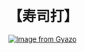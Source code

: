 # 【寿司打】 #

[![Image from Gyazo](https://i.gyazo.com/2aaa5bfcb4c5ccb88b9009152b67e112.jpg)](https://gyazo.com/2aaa5bfcb4c5ccb88b9009152b67e112)
